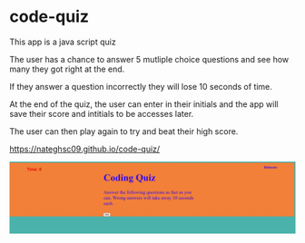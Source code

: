 # code-quiz

This app is a java script quiz

The user has a chance to answer 5 mutliple choice questions and see how many they got right at the end. 

If they answer a question incorrectly they will lose 10 seconds of time. 

At the end of the quiz, the user can enter in their initials and the app will save their score and intitials to be accesses later.

The user can then play again to try and beat their high score. 

https://nateghsc09.github.io/code-quiz/

![screenshot](.//assests/screenshot.jpg)

